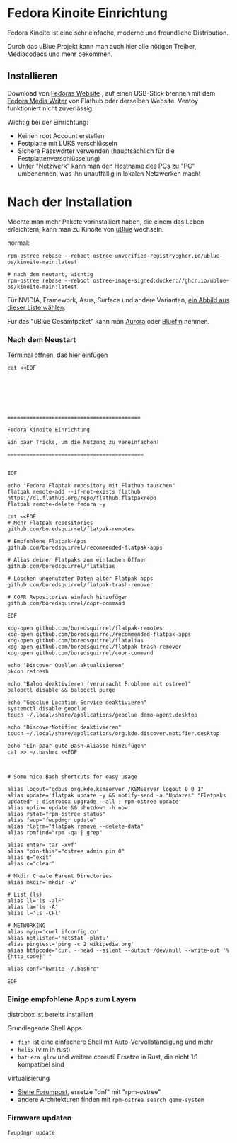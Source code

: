 # Fedora Kinoite Einrichtung
Fedora Kinoite ist eine sehr einfache, moderne und freundliche Distribution.

Durch das uBlue Projekt kann man auch hier alle nötigen Treiber, Mediacodecs und mehr bekommen.

## Installieren

Download von [Fedoras Website](https://fedoraproject.org/atomic-desktops/kinoite/) , auf einen USB-Stick brennen mit dem [Fedora Media Writer](https://flathub.org/apps/org.fedoraproject.MediaWriter) von Flathub oder derselben Website. Ventoy funktioniert nicht zuverlässig.

Wichtig bei der Einrichtung:

- Keinen root Account erstellen
- Festplatte mit LUKS verschlüsseln
- Sichere Passwörter verwenden (hauptsächlich für die Festplattenverschlüsselung)
- Unter "Netzwerk" kann man den Hostname des PCs zu "PC" umbenennen, was ihn unauffällig in lokalen Netzwerken macht


# Nach der Installation

Möchte man mehr Pakete vorinstalliert haben, die einem das Leben erleichtern, kann man zu Kinoite von [uBlue](https://universal-blue.org) wechseln.

normal:
```
rpm-ostree rebase --reboot ostree-unverified-registry:ghcr.io/ublue-os/kinoite-main:latest

# nach dem neutart, wichtig
rpm-ostree rebase --reboot ostree-image-signed:docker://ghcr.io/ublue-os/kinoite-main:latest
```

Für NVIDIA, Framework, Asus, Surface und andere Varianten, [ein Abbild aus dieser Liste wählen](https://github.com/orgs/ublue-os/packages).

Für das "uBlue Gesamtpaket" kann man [Aurora](getaurora.dev) oder [Bluefin](projectbluefin.io) nehmen.

### Nach dem Neustart

Terminal öffnen, das hier einfügen

```
cat <<EOF







==========================================

Fedora Kinoite Einrichtung

Ein paar Tricks, um die Nutzung zu vereinfachen!

===========================================


EOF

echo "Fedora Flaptak repository mit Flathub tauschen"
flatpak remote-add --if-not-exists flathub https://dl.flathub.org/repo/flathub.flatpakrepo
flatpak remote-delete fedora -y

cat <<EOF
# Mehr Flatpak repositories
github.com/boredsquirrel/flatpak-remotes

# Empfohlene Flatpak-Apps
github.com/boredsquirrel/recommended-flatpak-apps

# Alias deiner Flatpaks zum einfachen Öffnen 
github.com/boredsquirrel/flatalias

# Löschen ungenutzter Daten alter Flatpak apps
github.com/boredsquirrel/flatpak-trash-remover

# COPR Repositories einfach hinzufügen
github.com/boredsquirrel/copr-command

EOF

xdg-open github.com/boredsquirrel/flatpak-remotes
xdg-open github.com/boredsquirrel/recommended-flatpak-apps
xdg-open github.com/boredsquirrel/flatalias
xdg-open github.com/boredsquirrel/flatpak-trash-remover
xdg-open github.com/boredsquirrel/copr-command

echo "Discover Quellen aktualisieren"
pkcon refresh

echo "Baloo deaktivieren (verursacht Probleme mit ostree)"
balooctl disable && balooctl purge

echo "Geoclue Location Service deaktivieren"
systemctl disable geoclue
touch ~/.local/share/applications/geoclue-demo-agent.desktop

echo "DiscoverNotifier deaktivieren"
touch ~/.local/share/applications/org.kde.discover.notifier.desktop

echo "Ein paar gute Bash-Aliasse hinzufügen"
cat >> ~/.bashrc <<EOF



# Some nice Bash shortcuts for easy usage

alias logout="qdbus org.kde.ksmserver /KSMServer logout 0 0 1"
alias update='flatpak update -y && notify-send -a "Updates" "Flatpaks updated" ; distrobox upgrade --all ; rpm-ostree update'
alias upfin='update && shutdown -h now'
alias rstat="rpm-ostree status"
alias fwup="fwupdmgr update"
alias flatrm="flatpak remove --delete-data"
alias rpmfind="rpm -qa | grep"

alias untar='tar -xvf'
alias "pin-this"="ostree admin pin 0"
alias q="exit"
alias c="clear"

# Mkdir Create Parent Directories
alias mkdir='mkdir -v'

# List (ls)
alias ll='ls -alF'
alias la='ls -A'
alias l='ls -CFl'

# NETWORKING
alias myip='curl ifconfig.co'
alias netlisten='netstat -plntu'
alias pingtest='ping -c 2 wikipedia.org'
alias httpcode="curl --head --silent --output /dev/null --write-out '%{http_code}' "

alias conf="kwrite ~/.bashrc"

EOF
```

### Einige empfohlene Apps zum Layern

distrobox ist bereits installiert

Grundlegende Shell Apps
- `fish` ist eine einfachere Shell mit Auto-Vervollständigung und mehr
- `helix` (vim in rust)
- `bat eza glow` und weitere coreutil Ersatze in Rust, die nicht 1:1 kompatibel sind 

Virtualisierung
- [Siehe Forumpost](https://discussion.fedoraproject.org/t/minimal-virt-manager-install/119709/4), ersetze "dnf" mit "rpm-ostree"
- andere Architekturen finden mit `rpm-ostree search qemu-system`

### Firmware updaten

```
fwupdmgr update
```
